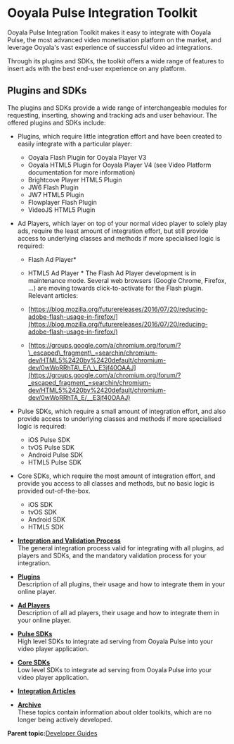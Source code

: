 # Ooyala Pulse Integration Toolkit

Ooyala Pulse Integration Toolkit makes it easy to integrate with Ooyala Pulse, the most advanced video monetisation platform on the market, and leverage Ooyala's vast experience of successful video ad integrations.

Through its plugins and SDKs, the toolkit offers a wide range of features to insert ads with the best end-user experience on any platform.

## Plugins and SDKs

The plugins and SDKs provide a wide range of interchangeable modules for requesting, inserting, showing and tracking ads and user behaviour. The offered plugins and SDKs include:

-   Plugins, which require little integration effort and have been created to easily integrate with a particular player:
    -   Ooyala Flash Plugin for Ooyala Player V3
    -   Ooyala HTML5 Plugin for Ooyala Player V4 \(see Video Platform documentation for more information\)
    -   Brightcove Player HTML5 Plugin
    -   JW6 Flash Plugin
    -   JW7 HTML5 Plugin
    -   Flowplayer Flash Plugin
    -   VideoJS HTML5 Plugin
-   Ad Players, which layer on top of your normal video player to solely play ads, require the least amount of integration effort, but still provide access to underlying classes and methods if more specialised logic is required:

    -   Flash Ad Player\*
    -   HTML5 Ad Player
    \* The Flash Ad Player development is in maintenance mode. Several web browsers \(Google Chrome, Firefox, ...\) are moving towards click-to-activate for the Flash plugin. Relevant articles:

    -   [https://blog.mozilla.org/futurereleases/2016/07/20/reducing-adobe-flash-usage-in-firefox/](https://blog.mozilla.org/futurereleases/2016/07/20/reducing-adobe-flash-usage-in-firefox/)
    -   [https://groups.google.com/a/chromium.org/forum/?\_escaped\_fragment\_=searchin/chromium-dev/HTML5%2420by%2420default/chromium-dev/0wWoRRhTA\_E/\_\_E3jf40OAAJ](https://groups.google.com/a/chromium.org/forum/?_escaped_fragment_=searchin/chromium-dev/HTML5%2420by%2420default/chromium-dev/0wWoRRhTA_E/__E3jf40OAAJ)
-   Pulse SDKs, which require a small amount of integration effort, and also provide access to underlying classes and methods if more specialised logic is required:
    -   iOS Pulse SDK
    -   tvOS Pulse SDK
    -   Android Pulse SDK
    -   HTML5 Pulse SDK
-   Core SDKs, which require the most amount of integration effort, and provide you access to all classes and methods, but no basic logic is provided out-of-the-box.
    -   iOS SDK
    -   tvOS SDK
    -   Android SDK
    -   HTML5 SDK

-   **[Integration and Validation Process](../../../oadtech/ad_serving/dg/integration_validation_process.md)**  
The general integration process valid for integrating with all plugins, ad players and SDKs, and the mandatory validation process for your integration.
-   **[Plugins](../../../oadtech/ad_serving/dg/plugin_adtech_introduction.md)**  
Description of all plugins, their usage and how to integrate them in your online player.
-   **[Ad Players](../../../oadtech/ad_serving/dg/ad_players_adtech_introduction.md)**  
Description of all ad players, their usage and how to integrate them in your online player.
-   **[Pulse SDKs](../../../oadtech/ad_serving/dg/pulse_sdks_intro.md)**  
High level SDKs to integrate ad serving from Ooyala Pulse into your video player application.
-   **[Core SDKs](../../../oadtech/ad_serving/dg/core_sdks_intro.md)**  
Low level SDKs to integrate ad serving from Ooyala Pulse into your video player application.
-   **[Integration Articles](../../../oadtech/ad_serving/dg/general_integration_articles.md)**  

-   **[Archive](../../../oadtech/ad_serving/dg/ad_serving_toolkit_archive.md)**  
These topics contain information about older toolkits, which are no longer being actively developed.

**Parent topic:**[Developer Guides](../../../oadtech/ad_serving/dg/dg_introduction.md)

